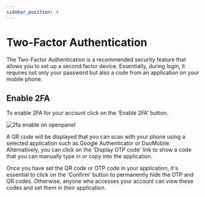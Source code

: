 ```yaml
---
sidebar_position: 4
---
```


# Two-Factor Authentication

The Two-Factor Authentication is a recommended security feature that allows you to set up a second factor device. Essentially, during login, it requires not only your password but also a code from an application on your mobile phone.

## Enable 2FA

To enable 2FA for your account click on the 'Enable 2FA' button.

![2fa enable on openpanel](/img/panel/v2/openpanel_enable_2fa.gif)

A QR code will be displayed that you can scan with your phone using a selected application such as Google Authenticator or DuoMobile. Alternatively, you can click on the 'Display OTP code' link to show a code that you can manually type in or copy into the application.

Once you have set the QR code or OTP code in your application, it's essential to click on the 'Confirm' button to permanently hide the OTP and QR codes. Otherwise, anyone who accesses your account can view these codes and set them in their application.

